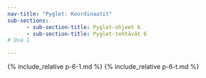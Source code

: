 ```yaml
---
nav-title: "Pyglet: Koordinaatit"
sub-sections:
      - sub-section-title: Pyglet-ohjeet 6 
      - sub-section-title: Pyglet-tehtävät 6
# Osa 1

---
```


{% include_relative p-6-1.md %}
{% include_relative p-6-t.md %}